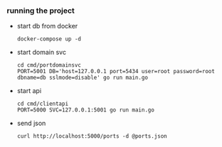 ### running the project

* start db from docker
  ```
  docker-compose up -d
  ```

* start domain svc
  ```
  cd cmd/portdomainsvc
  PORT=5001 DB='host=127.0.0.1 port=5434 user=root password=root dbname=db sslmode=disable' go run main.go
  ```
* start api
  ```
  cd cmd/clientapi
  PORT=5000 SVC=127.0.0.1:5001 go run main.go
  ```

* send json
  ```
  curl http://localhost:5000/ports -d @ports.json
  ```
